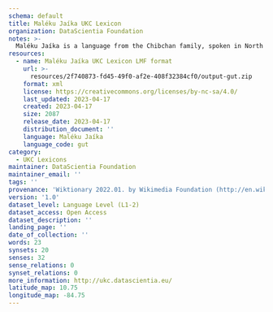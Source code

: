 ```yaml
---
schema: default
title: Maléku Jaíka UKC Lexicon
organization: DataScientia Foundation
notes: >-
  Maléku Jaíka is a language from the Chibchan family, spoken in North America. The UKC Lexicon of Maléku Jaíka is represented as a lexico-semantic network. It consists of words, word senses, synsets, as well as sense-level and synset-level relationships.
resources:
  - name: Maléku Jaíka UKC Lexicon LMF format
    url: >-
      resources/2f740873-fd45-49f0-af2e-408f32384cf0/output-gut.zip
    format: xml
    license: https://creativecommons.org/licenses/by-nc-sa/4.0/
    last_updated: 2023-04-17
    created: 2023-04-17
    size: 2087
    release_date: 2023-04-17
    distribution_document: ''
    language: Maléku Jaíka
    language_code: gut
category:
  - UKC Lexicons
maintainer: DataScientia Foundation
maintainer_email: ''
tags: ''
provenance: 'Wiktionary 2022.01. by Wikimedia Foundation (http://en.wiktionary.org); CogNet 2.1 by Khuyagbaatar Batsuren, National University of Mongolia (http://cognet.ukc.disi.unitn.it); Native Languages of the Americas 2021.11. by Laura Redish and Orrin Lewis (http://www.native-languages.org); Princeton WordNet 2.1 by Princeton University (https://wordnet.princeton.edu)'
version: '1.0'
dataset_level: Language Level (L1-2)
dataset_access: Open Access
dataset_description: ''
landing_page: ''
date_of_collection: ''
words: 23
synsets: 20
senses: 32
sense_relations: 0
synset_relations: 0
more_information: http://ukc.datascientia.eu/
latitude_map: 10.75
longitude_map: -84.75
---
```

